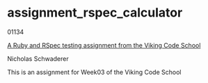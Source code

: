 # assignment_rspec_calculator

01134

[A Ruby and RSpec testing assignment from the Viking Code School](http://www.vikingcodeschool.com)

Nicholas Schwaderer

This is an assignment for Week03 of the Viking Code School